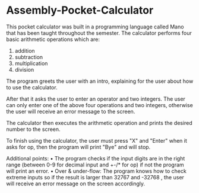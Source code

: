 # Assembly-Pocket-Calculator
This pocket calculator was built in a programming language called Mano that has been taught throughout the semester.
The calculator performs four basic arithmetic operations which are:
1. addition
2. subtraction
3. multiplication
4. division

The program greets the user with an intro, explaining for the user about how to use the calculator.

After that it asks the user to enter an operator and two integers. The user can only enter one of the above four operations and two integers, otherwise the user will receive an error message to the screen.

The calculator then executes the arithmetic operation and prints the desired number to the screen.

To finish using the calculator, the user must press "X" and "Enter" when it asks for op, then the program will print "Bye" and will stop.

Additional points:
•	The program checks if the input digits are in the right range (between 0-9 for decimal input and +-/* for op) if not the program will print an error. 
•	Over & under-flow: The program knows how to check extreme inputs so if the result is larger than 32767 and -32768 , the user will receive an error message on the screen accordingly.
